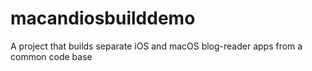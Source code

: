 # macandiosbuilddemo
A project that builds separate iOS and macOS blog-reader apps from a common code base
